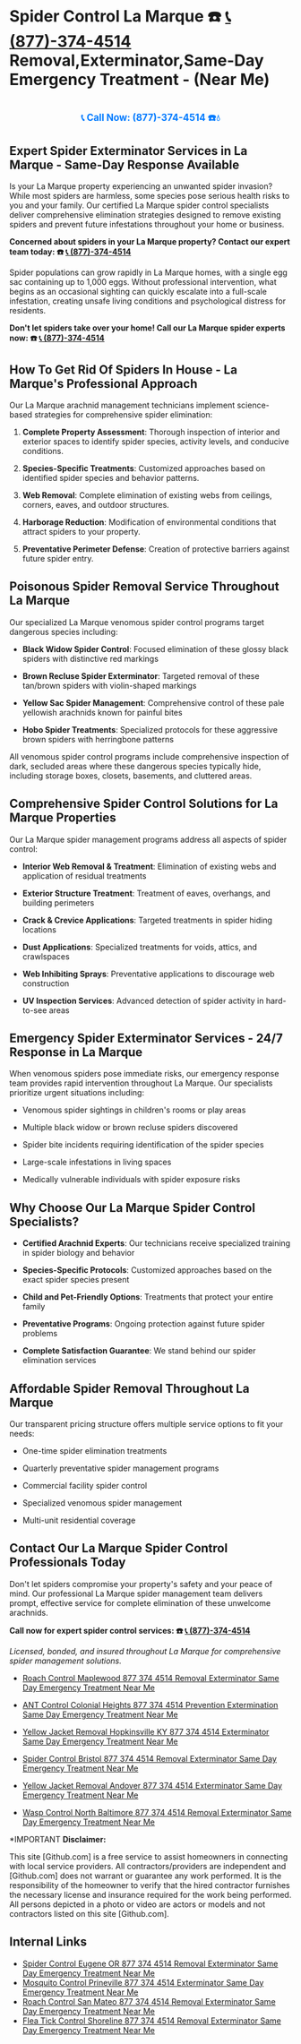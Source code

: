# Spider Control La Marque ☎️ [📞 (877)-374-4514](https://pest-control-4514.netlify.app) Removal,Exterminator,Same-Day Emergency Treatment - (Near Me)
# 

<p align="center" style="font-size: 1.2em; font-weight: bold; margin: 20px 0;">
  <a href="https://pest-control-4514.netlify.app" target="_blank" style="color: #007BFF; text-decoration: none;">📞 Call Now: (877)-374-4514 ☎️💧</a>
</p>

## Expert Spider Exterminator Services in La Marque - Same-Day Response Available

Is your La Marque property experiencing an unwanted spider invasion? While most spiders are harmless, some species pose serious health risks to you and your family. Our certified La Marque spider control specialists deliver comprehensive elimination strategies designed to remove existing spiders and prevent future infestations throughout your home or business.

**Concerned about spiders in your La Marque property? Contact our expert team today: ☎️ [📞 (877)-374-4514](https://pest-control-4514.netlify.app)**

Spider populations can grow rapidly in La Marque homes, with a single egg sac containing up to 1,000 eggs. Without professional intervention, what begins as an occasional sighting can quickly escalate into a full-scale infestation, creating unsafe living conditions and psychological distress for residents.

**Don't let spiders take over your home! Call our La Marque spider experts now: ☎️ [📞 (877)-374-4514](https://pest-control-4514.netlify.app)**

## How To Get Rid Of Spiders In House - La Marque's Professional Approach

Our La Marque arachnid management technicians implement science-based strategies for comprehensive spider elimination:

1. **Complete Property Assessment**: Thorough inspection of interior and exterior spaces to identify spider species, activity levels, and conducive conditions.

2. **Species-Specific Treatments**: Customized approaches based on identified spider species and behavior patterns.

3. **Web Removal**: Complete elimination of existing webs from ceilings, corners, eaves, and outdoor structures.

4. **Harborage Reduction**: Modification of environmental conditions that attract spiders to your property.

5. **Preventative Perimeter Defense**: Creation of protective barriers against future spider entry.

## Poisonous Spider Removal Service Throughout La Marque

Our specialized La Marque venomous spider control programs target dangerous species including:

- **Black Widow Spider Control**: Focused elimination of these glossy black spiders with distinctive red markings

- **Brown Recluse Spider Exterminator**: Targeted removal of these tan/brown spiders with violin-shaped markings

- **Yellow Sac Spider Management**: Comprehensive control of these pale yellowish arachnids known for painful bites

- **Hobo Spider Treatments**: Specialized protocols for these aggressive brown spiders with herringbone patterns

All venomous spider control programs include comprehensive inspection of dark, secluded areas where these dangerous species typically hide, including storage boxes, closets, basements, and cluttered areas.

## Comprehensive Spider Control Solutions for La Marque Properties

Our La Marque spider management programs address all aspects of spider control:

- **Interior Web Removal & Treatment**: Elimination of existing webs and application of residual treatments

- **Exterior Structure Treatment**: Treatment of eaves, overhangs, and building perimeters

- **Crack & Crevice Applications**: Targeted treatments in spider hiding locations

- **Dust Applications**: Specialized treatments for voids, attics, and crawlspaces

- **Web Inhibiting Sprays**: Preventative applications to discourage web construction

- **UV Inspection Services**: Advanced detection of spider activity in hard-to-see areas

## Emergency Spider Exterminator Services - 24/7 Response in La Marque

When venomous spiders pose immediate risks, our emergency response team provides rapid intervention throughout La Marque. Our specialists prioritize urgent situations including:

- Venomous spider sightings in children's rooms or play areas

- Multiple black widow or brown recluse spiders discovered

- Spider bite incidents requiring identification of the spider species

- Large-scale infestations in living spaces

- Medically vulnerable individuals with spider exposure risks

## Why Choose Our La Marque Spider Control Specialists?

- **Certified Arachnid Experts**: Our technicians receive specialized training in spider biology and behavior

- **Species-Specific Protocols**: Customized approaches based on the exact spider species present

- **Child and Pet-Friendly Options**: Treatments that protect your entire family

- **Preventative Programs**: Ongoing protection against future spider problems

- **Complete Satisfaction Guarantee**: We stand behind our spider elimination services

## Affordable Spider Removal Throughout La Marque

Our transparent pricing structure offers multiple service options to fit your needs:

- One-time spider elimination treatments

- Quarterly preventative spider management programs

- Commercial facility spider control

- Specialized venomous spider management

- Multi-unit residential coverage

## Contact Our La Marque Spider Control Professionals Today

Don't let spiders compromise your property's safety and your peace of mind. Our professional La Marque spider management team delivers prompt, effective service for complete elimination of these unwelcome arachnids.

**Call now for expert spider control services: ☎️ [📞 (877)-374-4514](https://pest-control-4514.netlify.app)**

*Licensed, bonded, and insured throughout La Marque for comprehensive spider management solutions.*


- [Roach Control Maplewood 877 374 4514 Removal Exterminator Same Day Emergency Treatment Near Me](https://github.com/allyoucaneatsushiin/pest-control/blob/main/Roach-Control-Maplewood-877-374-4514-Removal-Exterminator-Same-Day-Emergency-Treatment-Near-Me.md)
- [ANT Control Colonial Heights 877 374 4514 Prevention Extermination Same Day Emergency Treatment Near Me](https://github.com/allyoucaneatsushiin/pest-control/blob/main/ANT-Control-Colonial-Heights-877-374-4514-Prevention-Extermination-Same-Day-Emergency-Treatment-Near-Me.md)
- [Yellow Jacket Removal Hopkinsville KY 877 374 4514 Exterminator Same Day Emergency Treatment Near Me](https://github.com/allyoucaneatsushiin/pest-control/blob/main/Yellow-Jacket-Removal-Hopkinsville-KY-877-374-4514-Exterminator-Same-Day-Emergency-Treatment-Near-Me.md)


- [Spider Control Bristol 877 374 4514 Removal Exterminator Same Day Emergency Treatment Near Me](https://github.com/allyoucaneatsushiin/pest-control/blob/main/Spider-Control-Bristol-877-374-4514-Removal-Exterminator-Same-Day-Emergency-Treatment-Near-Me.md)
- [Yellow Jacket Removal Andover 877 374 4514 Exterminator Same Day Emergency Treatment Near Me](https://github.com/allyoucaneatsushiin/pest-control/blob/main/Yellow-Jacket-Removal-Andover-877-374-4514-Exterminator-Same-Day-Emergency-Treatment-Near-Me.md)
- [Wasp Control North Baltimore 877 374 4514 Removal Exterminator Same Day Emergency Treatment Near Me](https://github.com/allyoucaneatsushiin/pest-control/blob/main/Wasp-Control-North-Baltimore-877-374-4514-Removal-Exterminator-Same-Day-Emergency-Treatment-Near-Me.md)


*IMPORTANT **Disclaimer:**  

This site [Github.com] is a free service to assist homeowners in connecting with local service providers. All contractors/providers are independent and [Github.com] does not warrant or guarantee any work performed. It is the responsibility of the homeowner to verify that the hired contractor furnishes the necessary license and insurance required for the work being performed. All persons depicted in a photo or video are actors or models and not contractors listed on this site [Github.com].


## Internal Links
- [Spider Control Eugene OR 877 374 4514 Removal Exterminator Same Day Emergency Treatment Near Me](https://github.com/allyoucaneatsushiin/pest-control/blob/main/Spider-Control-Eugene-OR-877-374-4514-Removal-Exterminator-Same-Day-Emergency-Treatment-Near-Me.md)
- [Mosquito Control Prineville 877 374 4514 Exterminator Same Day Emergency Treatment Near Me](https://github.com/allyoucaneatsushiin/pest-control/blob/main/Mosquito-Control-Prineville-877-374-4514-Exterminator-Same-Day-Emergency-Treatment-Near-Me.md)
- [Roach Control San Mateo 877 374 4514 Removal Exterminator Same Day Emergency Treatment Near Me](https://github.com/allyoucaneatsushiin/pest-control/blob/main/Roach-Control-San-Mateo-877-374-4514-Removal-Exterminator-Same-Day-Emergency-Treatment-Near-Me.md)
- [Flea Tick Control Shoreline 877 374 4514 Removal Exterminator Same Day Emergency Treatment Near Me](https://github.com/allyoucaneatsushiin/pest-control/blob/main/Flea-Tick-Control-Shoreline-877-374-4514-Removal-Exterminator-Same-Day-Emergency-Treatment-Near-Me.md)
